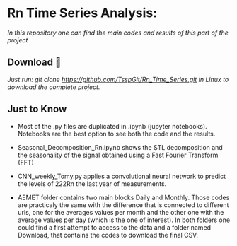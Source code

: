 # Rn Time Series Analysis:

_In this repository one can find the main codes and results of this part of the project_

## Download 🚀

_Just run: git clone https://github.com/TsspGit/Rn_Time_Series.git in Linux to download the complete project._

## Just to Know

- Most of the .py files are duplicated in .ipynb (jupyter notebooks). Notebooks are the best option to see both the code and the results.

- Seasonal_Decomposition_Rn.ipynb shows the STL decomposition and the seasonality of the signal obtained using a Fast Fourier Transform (FFT)

- CNN_weekly_Tomy.py applies a convolutional neural network to predict the levels of 222Rn the last year of measurements.

- AEMET folder contains two main blocks Daily and Monthly. Those codes are practicaly the same with the difference that is connected to different urls, one for the averages values per month and the other one with the average values per day (which is the one of interest). In both folders one could find a first attempt to access to the data and a folder named Download, that contains the codes to download the final CSV.
